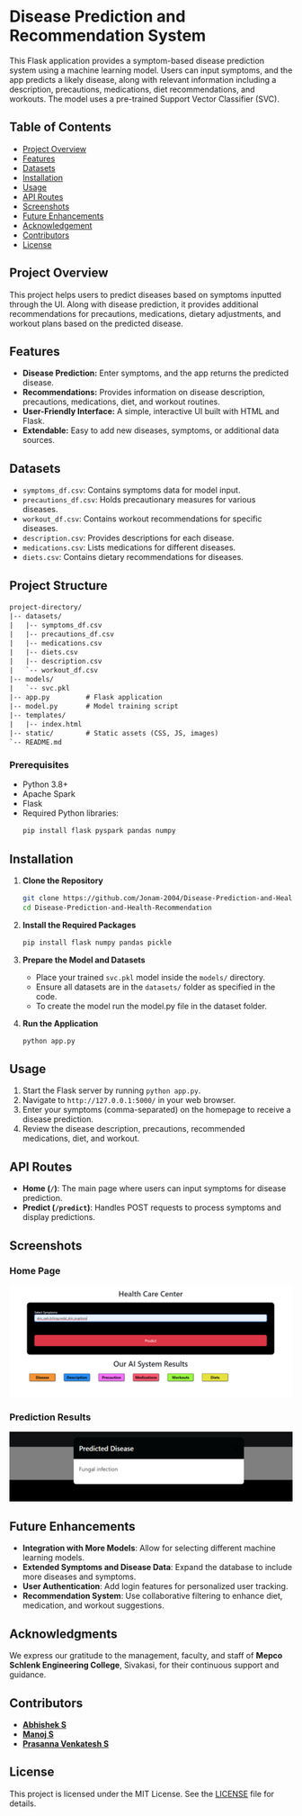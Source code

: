 # Disease Prediction and Recommendation System

This Flask application provides a symptom-based disease prediction system using a machine learning model. Users can input symptoms, and the app predicts a likely disease, along with relevant information including a description, precautions, medications, diet recommendations, and workouts. The model uses a pre-trained Support Vector Classifier (SVC).

## Table of Contents
- [Project Overview](#project-overview)
- [Features](#features)
- [Datasets](#datasets)
- [Installation](#installation)
- [Usage](#usage)
- [API Routes](#api-routes)
- [Screenshots](#screenshots)
- [Future Enhancements](#future-enhancements)
- [Acknowledgement](#acknowledgments)
- [Contributors](#contributors)
- [License](#license)

## Project Overview

This project helps users to predict diseases based on symptoms inputted through the UI. Along with disease prediction, it provides additional recommendations for precautions, medications, dietary adjustments, and workout plans based on the predicted disease.

## Features

- **Disease Prediction:** Enter symptoms, and the app returns the predicted disease.
- **Recommendations:** Provides information on disease description, precautions, medications, diet, and workout routines.
- **User-Friendly Interface:** A simple, interactive UI built with HTML and Flask.
- **Extendable:** Easy to add new diseases, symptoms, or additional data sources.
  
## Datasets

- `symptoms_df.csv`: Contains symptoms data for model input.
- `precautions_df.csv`: Holds precautionary measures for various diseases.
- `workout_df.csv`: Contains workout recommendations for specific diseases.
- `description.csv`: Provides descriptions for each disease.
- `medications.csv`: Lists medications for different diseases.
- `diets.csv`: Contains dietary recommendations for diseases.

## Project Structure
```
project-directory/
|-- datasets/
|   |-- symptoms_df.csv
|   |-- precautions_df.csv
|   |-- medications.csv
|   |-- diets.csv
|   |-- description.csv
|   `-- workout_df.csv
|-- models/
|   `-- svc.pkl
|-- app.py         # Flask application
|-- model.py       # Model training script
|-- templates/
|   |-- index.html
|-- static/        # Static assets (CSS, JS, images)
`-- README.md
```

### Prerequisites
- Python 3.8+
- Apache Spark
- Flask
- Required Python libraries:
  ```bash
  pip install flask pyspark pandas numpy
  ```
  
## Installation

1. **Clone the Repository**
    ```bash
    git clone https://github.com/Jonam-2004/Disease-Prediction-and-Health-Recommendation.git
    cd Disease-Prediction-and-Health-Recommendation
    ```

2. **Install the Required Packages**
    ```bash
    pip install flask numpy pandas pickle
    ```

3. **Prepare the Model and Datasets**
   - Place your trained `svc.pkl` model inside the `models/` directory.
   - Ensure all datasets are in the `datasets/` folder as specified in the code.
   - To create the model run the model.py file in the dataset folder.

4. **Run the Application**
    ```bash
    python app.py
    ```

## Usage

1. Start the Flask server by running `python app.py`.
2. Navigate to `http://127.0.0.1:5000/` in your web browser.
3. Enter your symptoms (comma-separated) on the homepage to receive a disease prediction.
4. Review the disease description, precautions, recommended medications, diet, and workout.

## API Routes

- **Home (`/`)**: The main page where users can input symptoms for disease prediction.
- **Predict (`/predict`)**: Handles POST requests to process symptoms and display predictions.


## Screenshots

### Home Page
![Home Page](ss/home_page.png)

### Prediction Results
![Prediction Results](ss/prediction_results.png)

## Future Enhancements

- **Integration with More Models**: Allow for selecting different machine learning models.
- **Extended Symptoms and Disease Data**: Expand the database to include more diseases and symptoms.
- **User Authentication**: Add login features for personalized user tracking.
- **Recommendation System**: Use collaborative filtering to enhance diet, medication, and workout suggestions.

## Acknowledgments
We express our gratitude to the management, faculty, and staff of **Mepco Schlenk Engineering College**, Sivakasi, for their continuous support and guidance.

## Contributors
- **[Abhishek S](https://github.com/Abishek9342)**
- **[Manoj S](https://github.com/Jonam-2004)**
- **[Prasanna Venkatesh S](https://github.com/anna123venkat)**


## License

This project is licensed under the MIT License. See the [LICENSE](LICENSE) file for details.
